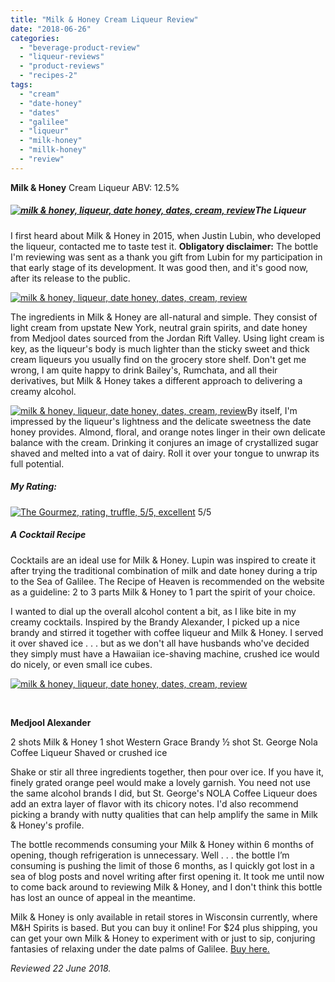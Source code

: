```yaml
---
title: "Milk & Honey Cream Liqueur Review"
date: "2018-06-26"
categories:
  - "beverage-product-review"
  - "liqueur-reviews"
  - "product-reviews"
  - "recipes-2"
tags:
  - "cream"
  - "date-honey"
  - "dates"
  - "galilee"
  - "liqueur"
  - "milk-honey"
  - "millk-honey"
  - "review"
---
```


**Milk & Honey** Cream Liqueur ABV: 12.5%

##### [![milk & honey, liqueur, date honey, dates, cream, review](http://s3.amazonaws.com/thegourmez-wpmedia/2018/06/milkhoney-001-500x495.jpg)](http://s3.amazonaws.com/thegourmez-wpmedia/2018/06/milkhoney-001.jpg)The Liqueur

I first heard about Milk & Honey in 2015, when Justin Lubin, who developed the liqueur, contacted me to taste test it. **Obligatory disclaimer:** The bottle I'm reviewing was sent as a thank you gift from Lubin for my participation in that early stage of its development. It was good then, and it's good now, after its release to the public.

[![milk & honey, liqueur, date honey, dates, cream, review](http://s3.amazonaws.com/thegourmez-wpmedia/2018/06/milkhoney-003-354x500.jpg)](http://s3.amazonaws.com/thegourmez-wpmedia/2018/06/milkhoney-003.jpg)

The ingredients in Milk & Honey are all-natural and simple. They consist of light cream from upstate New York, neutral grain spirits, and date honey from Medjool dates sourced from the Jordan Rift Valley. Using light cream is key, as the liqueur's body is much lighter than the sticky sweet and thick cream liqueurs you usually find on the grocery store shelf. Don't get me wrong, I am quite happy to drink Bailey's, Rumchata, and all their derivatives, but Milk & Honey takes a different approach to delivering a creamy alcohol.

[![milk & honey, liqueur, date honey, dates, cream, review](http://s3.amazonaws.com/thegourmez-wpmedia/2018/06/milkhoney-005-408x500.jpg)](http://s3.amazonaws.com/thegourmez-wpmedia/2018/06/milkhoney-005.jpg)By itself, I'm impressed by the liqueur's lightness and the delicate sweetness the date honey provides. Almond, floral, and orange notes linger in their own delicate balance with the cream. Drinking it conjures an image of crystallized sugar shaved and melted into a vat of dairy. Roll it over your tongue to unwrap its full potential.

##### My Rating:




<div class="caption">

[![The Gourmez, rating, truffle, 5/5, excellent](http://s3.amazonaws.com/thegourmez-wpmedia/2015/01/rating_truffle1.gif)](http://s3.amazonaws.com/thegourmez-wpmedia/2015/01/rating_truffle1.gif) 5/5</div>


##### A Cocktail Recipe

Cocktails are an ideal use for Milk & Honey. Lupin was inspired to create it after trying the traditional combination of milk and date honey during a trip to the Sea of Galilee. The Recipe of Heaven is recommended on the website as a guideline: 2 to 3 parts Milk & Honey to 1 part the spirit of your choice.

I wanted to dial up the overall alcohol content a bit, as I like bite in my creamy cocktails. Inspired by the Brandy Alexander, I picked up a nice brandy and stirred it together with coffee liqueur and Milk & Honey. I served it over shaved ice . . . but as we don't all have husbands who've decided they simply must have a Hawaiian ice-shaving machine, crushed ice would do nicely, or even small ice cubes.

[![milk & honey, liqueur, date honey, dates, cream, review](http://s3.amazonaws.com/thegourmez-wpmedia/2018/06/milkhoney-002-463x500.jpg)](http://s3.amazonaws.com/thegourmez-wpmedia/2018/06/milkhoney-002.jpg)

 

**Medjool Alexander**

2 shots Milk & Honey 1 shot Western Grace Brandy ½ shot St. George Nola Coffee Liqueur Shaved or crushed ice

Shake or stir all three ingredients together, then pour over ice. If you have it, finely grated orange peel would make a lovely garnish. You need not use the same alcohol brands I did, but St. George's NOLA Coffee Liqueur does add an extra layer of flavor with its chicory notes. I'd also recommend picking a brandy with nutty qualities that can help amplify the same in Milk & Honey's profile.

The bottle recommends consuming your Milk & Honey within 6 months of opening, though refrigeration is unnecessary. Well . . . the bottle I’m consuming is pushing the limit of those 6 months, as I quickly got lost in a sea of blog posts and novel writing after first opening it. It took me until now to come back around to reviewing Milk & Honey, and I don't think this bottle has lost an ounce of appeal in the meantime.

Milk & Honey is only available in retail stores in Wisconsin currently, where M&H Spirits is based. But you can buy it online! For $24 plus shipping, you can get your own Milk & Honey to experiment with or just to sip, conjuring fantasies of relaxing under the date palms of Galilee. [Buy here.](https://www.realmilkandhoney.com/buyonline)

_Reviewed 22 June 2018._
